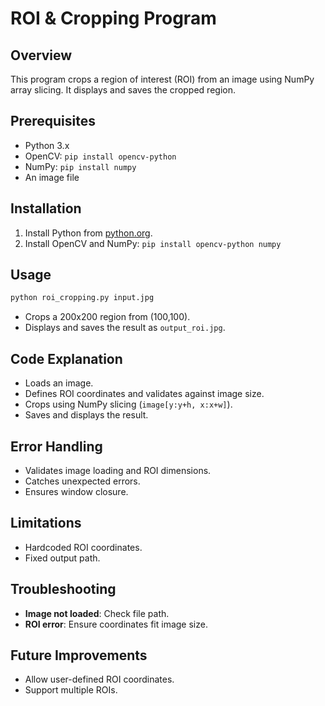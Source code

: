 # ROI & Cropping Program

## Overview
This program crops a region of interest (ROI) from an image using NumPy array slicing. It displays and saves the cropped region.

## Prerequisites
- Python 3.x
- OpenCV: `pip install opencv-python`
- NumPy: `pip install numpy`
- An image file

## Installation
1. Install Python from [python.org](https://www.python.org/).
2. Install OpenCV and NumPy: `pip install opencv-python numpy`

## Usage
```bash
python roi_cropping.py input.jpg
```
- Crops a 200x200 region from (100,100).
- Displays and saves the result as `output_roi.jpg`.

## Code Explanation
- Loads an image.
- Defines ROI coordinates and validates against image size.
- Crops using NumPy slicing (`image[y:y+h, x:x+w]`).
- Saves and displays the result.

## Error Handling
- Validates image loading and ROI dimensions.
- Catches unexpected errors.
- Ensures window closure.

## Limitations
- Hardcoded ROI coordinates.
- Fixed output path.

## Troubleshooting
- **Image not loaded**: Check file path.
- **ROI error**: Ensure coordinates fit image size.

## Future Improvements
- Allow user-defined ROI coordinates.
- Support multiple ROIs.